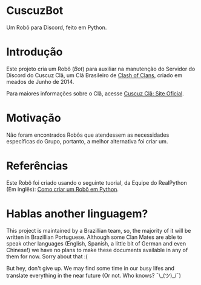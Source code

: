 # CuscuzBot

Um Robô para Discord, feito em Python.

# Introdução

Este projeto cria um Robô (_Bot_) para auxiliar na manutenção do Servidor do Discord do Cuscuz Clã, um Clã Brasileiro de [Clash of Clans](https://clashofclans.com), criado em meados de Junho de 2014.

Para maiores informações sobre o Clã, acesse [Cuscuz Clã: Site Oficial](https://tiny.cc/CuscuzCla).

# Motivação

Não foram encontrados Robôs que atendessem as necessidades específicas do Grupo, portanto, a melhor alternativa foi criar um.

# Referências

Este Robô foi criado usando o seguinte tuorial, da Equipe do RealPython (Em inglês): [Como criar um Robô em Python](https://realpython.com/how-to-make-a-discord-bot-python).

# Hablas another linguagem?

This project is maintained by a Brazillian team, so, the majority of it will be written in Brazillian Portuguese. Although some Clan Mates are able to speak other languages (English, Spanish, a little bit of German and even Chinese!) we have no plans to make these documents available in any of them for now. Sorry about that :(
    
But hey, don't give up. We may find some time in our busy lifes and translate everything in the near future (Or not. Who knows? ¯\\\_(ツ)\_/¯)

